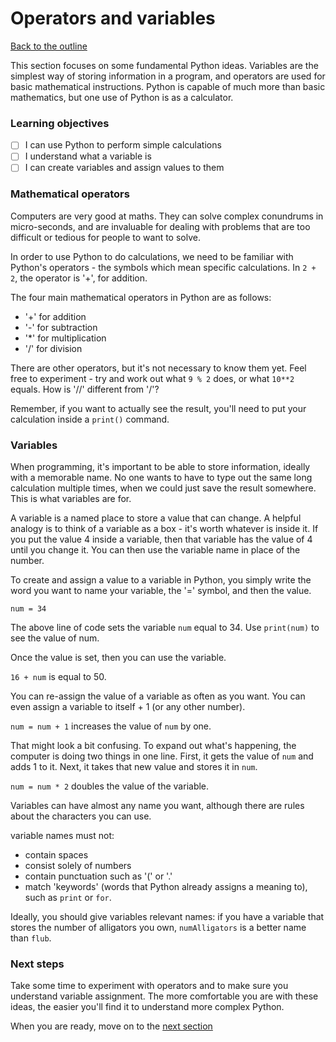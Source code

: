 # Operators and variables

[Back to the outline](0_outline.md)

This section focuses on some fundamental Python ideas. Variables are the simplest way of storing information in a program, and operators are used for basic mathematical instructions. Python is capable of much more than basic mathematics, but one use of Python is as a calculator.

### Learning objectives

- [ ] I can use Python to perform simple calculations
- [ ] I understand what a variable is
- [ ] I can create variables and assign values to them

### Mathematical operators

Computers are very good at maths. They can solve complex conundrums in micro-seconds, and are invaluable for dealing with problems that are too difficult or tedious for people to want to solve.

In order to use Python to do calculations, we need to be familiar with Python's operators - the symbols which mean specific calculations. In `2 + 2`, the operator is '+', for addition.

The four main mathematical operators in Python are as follows:

* '+' for addition
* '-' for subtraction
* '\*' for multiplication
* '/' for division

There are other operators, but it's not necessary to know them yet. Feel free to experiment - try and work out what `9 % 2` does, or what `10**2` equals. How is '//' different from '/'?

Remember, if you want to actually see the result, you'll need to put your calculation inside a `print()` command.

### Variables

When programming, it's important to be able to store information, ideally with a memorable name. No one wants to have to type out the same long calculation multiple times, when we could just save the result somewhere. This is what variables are for.  

A variable is a named place to store a value that can change. A helpful analogy is to think of a variable as a box - it's worth whatever is inside it. If you put the value 4 inside a variable, then that variable has the value of 4 until you change it. You can then use the variable name in place of the number.

To create and assign a value to a variable in Python, you simply write the word you want to name your variable, the '=' symbol, and then the value.

`num = 34`

The above line of code sets the variable `num` equal to 34. Use `print(num)` to see the value of num.

Once the value is set, then you can use the variable.

`16 + num` is equal to 50.

You can re-assign the value of a variable as often as you want. You can even assign a variable to itself + 1 (or any other number).

`num = num + 1` increases the value of `num` by one.

That might look a bit confusing. To expand out what's happening, the computer is doing two things in one line. First, it gets the value of `num` and adds 1 to it. Next, it takes that new value and stores it in `num`.

`num = num * 2` doubles the value of the variable.

Variables can have almost any name you want, although there are rules about the characters you can use.

variable names must not:
* contain spaces
* consist solely of numbers
* contain punctuation such as '(' or '.'
* match 'keywords' (words that Python already assigns a meaning to), such as `print` or `for`.

Ideally, you should give variables relevant names: if you have a variable that stores the number of alligators you own, `numAlligators` is a better name than `flub`.

### Next steps

Take some time to experiment with operators and to make sure you understand variable assignment. The more comfortable you are with these ideas, the easier you'll find it to understand more complex Python.

When you are ready, move on to the [next section](4_data_types_and_logic.md)

